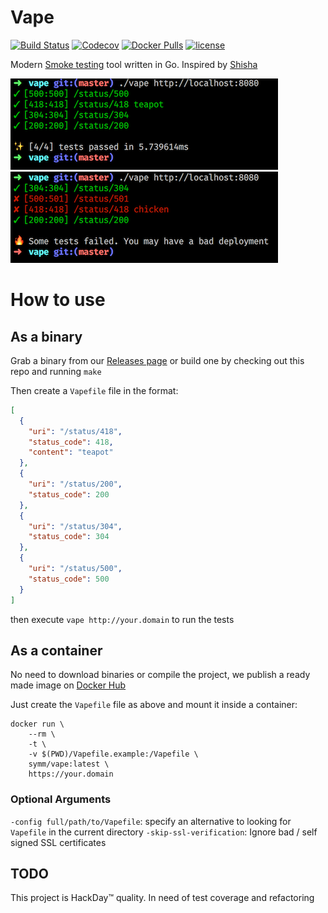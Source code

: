 # Vape
[![Build Status](https://img.shields.io/travis/symm/vape.svg)](https://travis-ci.org/symm/vape)
[![Codecov](https://img.shields.io/codecov/c/github/symm/vape.svg)](https://codecov.io/gh/symm/vape)
[![Docker Pulls](https://img.shields.io/docker/pulls/symm/vape.svg)](https://hub.docker.com/r/symm/vape/)
[![license](https://img.shields.io/github/license/symm/vape.svg)]()

Modern [Smoke testing](https://en.wikipedia.org/wiki/Smoke_testing) tool written in Go. Inspired by [Shisha](https://github.com/namshi/shisha)

![Success](/assets/success.png?raw=true "Success")
![Failure](/assets/failure.png?raw=true "Failure")

# How to use

## As a binary

Grab a binary from our [Releases page](https://github.com/symm/vape/releases) or build one by checking out this repo and running `make`

Then create a `Vapefile` file in the format:
```json
[
  {
    "uri": "/status/418",
    "status_code": 418,
    "content": "teapot"
  },
  {
    "uri": "/status/200",
    "status_code": 200
  },
  {
    "uri": "/status/304",
    "status_code": 304
  },
  {
    "uri": "/status/500",
    "status_code": 500
  }
]
```

then execute `vape http://your.domain` to run the tests

## As a container

No need to download binaries or compile the project, we publish a ready made image on [Docker Hub](https://hub.docker.com/r/symm/vape/)

Just create the `Vapefile` file as above and mount it inside a container:

```shell
docker run \
    --rm \
    -t \
    -v $(PWD)/Vapefile.example:/Vapefile \
    symm/vape:latest \
    https://your.domain
```

### Optional Arguments

`-config full/path/to/Vapefile`: specify an alternative to looking for `Vapefile` in the current directory
`-skip-ssl-verification`: Ignore bad / self signed SSL certificates

## TODO

This project is HackDay™ quality. In need of test coverage and refactoring
